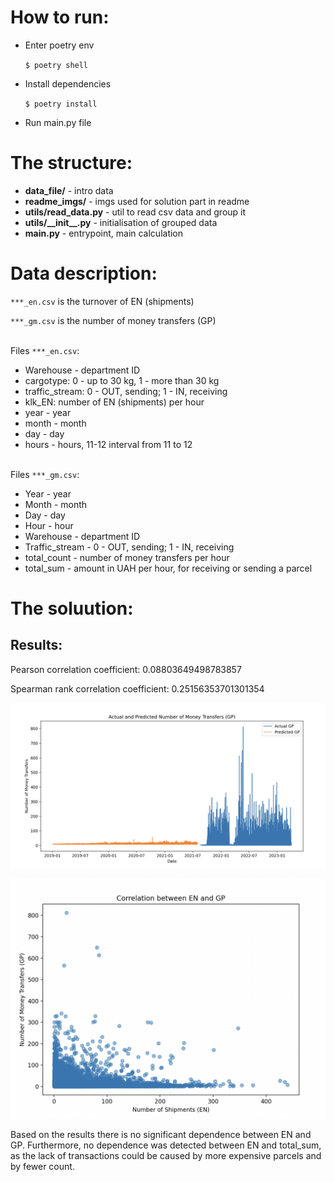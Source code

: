 # How to run:
- Enter poetry env

    `$ poetry shell`
- Install dependencies

    `$ poetry install`
- Run main.py file


# The structure:
- __data_file/__ - intro data
- __readme_imgs/__ - imgs used for solution part in readme
- __utils/read_data.py__ - util to read csv data and group it
- __utils/\_\_init\_\_.py__ - initialisation of grouped data
- __main.py__ - entrypoint, main calculation


# Data description:
`***_en.csv` is the turnover of EN (shipments)

`***_gm.csv` is the number of money transfers (GP)

\
Files `***_en.csv`:
- Warehouse - department ID
- cargotype: 0 - up to 30 kg, 1 - more than 30 kg
- traffic_stream: 0 - OUT, sending; 1 - IN, receiving
- klk_EN: number of EN (shipments) per hour
- year - year
- month - month
- day - day
- hours - hours, 11-12 interval from 11 to 12

\
Files `***_gm.csv`:
- Year - year
- Month - month
- Day - day
- Hour - hour
- Warehouse - department ID
- Traffic_stream - 0 - OUT, sending; 1 - IN, receiving
- total_count - number of money transfers per hour
- total_sum - amount in UAH per hour, for receiving or sending a parcel


# The soluution:
## Results:

Pearson correlation coefficient: 0.08803649498783857

Spearman rank correlation coefficient: 0.25156353701301354

![predicted number of GP image](readme_imgs/pic1.png)

![correlation between EN and GP image](readme_imgs/pic2.png)


Based on the results there is no significant dependence between EN and GP. Furthermore, no dependence was detected between EN and total_sum, as the lack of transactions could be caused by more expensive parcels and by fewer count.